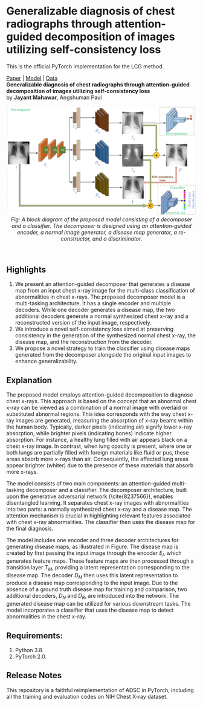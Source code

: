 # Generalizable diagnosis of chest radiographs through attention-guided decomposition of images utilizing self-consistency loss

This is the official PyTorch implementation for the LCG method.

[Paper](#) | [Model](#model) | [Data](#data)<br>
**Generalizable diagnosis of chest radiographs through attention-guided decomposition of images utilizing self-consistency loss**<br>
by **Jayant Mahawar**, Angshuman Paul<br>

<p align="center">
  <img src="Model.png" alt="Workflow" width="1000"/><br>
  <em>Fig: A block diagram of the proposed model consisting of a decomposer and a classifier. The decomposer is designed using an attention-guided encoder, a normal image generator, a disease map generator, a re-constructor, and a discriminator.</em>
</p><be><br>

## Highlights
1. We present an attention-guided decomposer that generates a disease map from an input chest x-ray image for the multi-class classification of abnormalities in chest x-rays. The proposed decomposer model is a multi-tasking architecture. It has a single encoder and multiple decoders. While one decoder generates a disease map, the two additional decoders generate a normal synthesized chest x-ray and a reconstructed version of the input image, respectively. <be>
2. We introduce a novel self-consistency loss aimed at preserving consistency in the generation of the synthesized normal chest x-ray, the disease map, and the reconstruction from the decoder. <br>
3. We propose a novel strategy to train the classifier using disease maps generated from the decomposer alongside the original input images to enhance generalizability.<br>

## Explanation
The proposed model employs attention-guided decomposition to diagnose chest x-rays. This approach is based on the concept that an abnormal chest x-ray can be viewed as a combination of a normal image with overlaid or substituted abnormal regions. This idea corresponds with the way chest x-ray images are generated, measuring the absorption of x-ray beams within the human body. Typically, darker pixels (indicating air) signify lower x-ray absorption, while brighter pixels (indicating bones) indicate higher absorption. For instance, a healthy lung filled with air appears black on a chest x-ray image. In contrast, when lung opacity is present, where one or both lungs are partially filled with foreign materials like fluid or pus, these areas absorb more x-rays than air. Consequently, the affected lung areas appear brighter (whiter) due to the presence of these materials that absorb more x-rays.

The model consists of two main components: an attention-guided multi-tasking decomposer and a classifier. The decomposer architecture, built upon the generative adversarial network (\cite{8237566}), enables disentangled learning. It separates chest x-ray images with abnormalities into two parts: a normally synthesized chest x-ray and a disease map. The attention mechanism is crucial in highlighting relevant features associated with chest x-ray abnormalities. The classifier then uses the disease map for the final diagnosis.

The model includes one encoder and three decoder architectures for generating disease maps, as illustrated in Figure. The disease map is created by first passing the input image through the encoder $E_{I}$, which generates feature maps. These feature maps are then processed through a transition layer $T_{M}$, providing a latent representation corresponding to the disease map. The decoder $D_M$ then uses this latent representation to produce a disease map corresponding to the input image. Due to the absence of a ground truth disease map for training and comparison, two additional decoders, $D_{N}$ and $D_{R}$, are introduced into the network. The generated disease map can be utilized for various downstream tasks. The model incorporates a classifier that uses the disease map to detect abnormalities in the chest x-ray.

## Requirements: 
1. Python 3.8. <br>
2. PyTorch 2.0. <br>

## Release Notes
This repository is a faithful reimplementation of ADSC in PyTorch, including all the training and evaluation codes on NIH Chest X-ray dataset.
